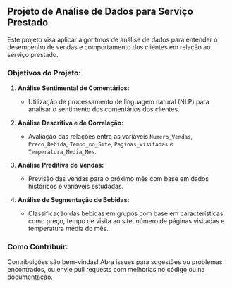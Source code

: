 ## Projeto de Análise de Dados para Serviço Prestado

Este projeto visa aplicar algoritmos de análise de dados para entender o desempenho de vendas e comportamento dos clientes em relação ao serviço prestado.

### Objetivos do Projeto:

1. **Análise Sentimental de Comentários:**
   - Utilização de processamento de linguagem natural (NLP) para analisar o sentimento dos comentários dos clientes.

2. **Análise Descritiva e de Correlação:**
   - Avaliação das relações entre as variáveis `Numero_Vendas`, `Preco_Bebida`, `Tempo_no_Site`, `Paginas_Visitadas` e `Temperatura_Media_Mes`.

3. **Análise Preditiva de Vendas:**
   - Previsão das vendas para o próximo mês com base em dados históricos e variáveis estudadas.

4. **Análise de Segmentação de Bebidas:**
   - Classificação das bebidas em grupos com base em características como preço, tempo de visita ao site, número de páginas visitadas e temperatura média do mês.

### Como Contribuir:

Contribuições são bem-vindas! Abra issues para sugestões ou problemas encontrados, ou envie pull requests com melhorias no código ou na documentação.
